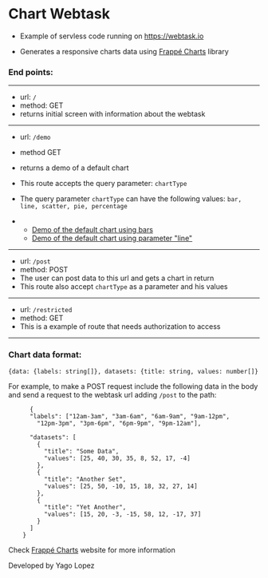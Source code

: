 # Chart Webtask



- Example of servless code running on https://webtask.io


- Generates a responsive charts data using <a href="https://frappe.github.io/charts/" target="_blank">Frappé Charts</a> library



### End points:

------

- url: `/`
- method: GET
- returns initial screen with information about the webtask

------

- url: `/demo`

- method GET

- returns a demo of a default chart

- This route accepts the query parameter: `chartType`

- The query parameter `chartType` can have the following values: `bar, line, scatter, pie, percentage`

- - [Demo of the default chart using bars](http://localhost:3000/demo)
  - [Demo of the default chart using parameter "line"](http://localhost:3000/demo?chartType=line)

------

- url: `/post`
- method: POST
- The user can post data to this url and gets a chart in return
- This route also accept `chartType` as a parameter and his values

------

- url: `/restricted`
- method: GET
- This is a example of route that needs authorization to access

------



### Chart data format:

`{data: {labels: string[]}, datasets: {title: string, values: number[]}`

For example, to make a POST request include the following data in the body and send a request to the webtask url adding `/post` to the path:

          {
          "labels": ["12am-3am", "3am-6am", "6am-9am", "9am-12pm",
            "12pm-3pm", "3pm-6pm", "6pm-9pm", "9pm-12am"],
    
          "datasets": [
            {
              "title": "Some Data",
              "values": [25, 40, 30, 35, 8, 52, 17, -4]
            },
            {
              "title": "Another Set",
              "values": [25, 50, -10, 15, 18, 32, 27, 14]
            },
            {
              "title": "Yet Another",
              "values": [15, 20, -3, -15, 58, 12, -17, 37]
            }
          ]
        }
Check [Frappé Charts](https://frappe.github.io/charts/) website for more information

Developed by Yago Lopez